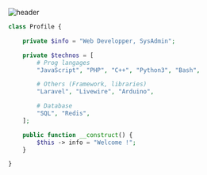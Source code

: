 ![header](https://capsule-render.vercel.app/api?type=waving&color=auto&height=220&section=header&text=Anas&fontSize=60&animation=fadeIn&fontAlignY=38&desc=Web%20Development%20%2F%20SysAdmin&descAlignY=51&descAlign=62)

```php
class Profile {

    private $info = "Web Developper, SysAdmin";

    private $technos = [
        # Prog langages
        "JavaScript", "PHP", "C++", "Python3", "Bash",

        # Others (Framework, libraries)
        "Laravel", "Livewire", "Arduino",

        # Database
        "SQL", "Redis",
    ];

    public function __construct() {
        $this -> info = "Welcome !";
    }

}
```
